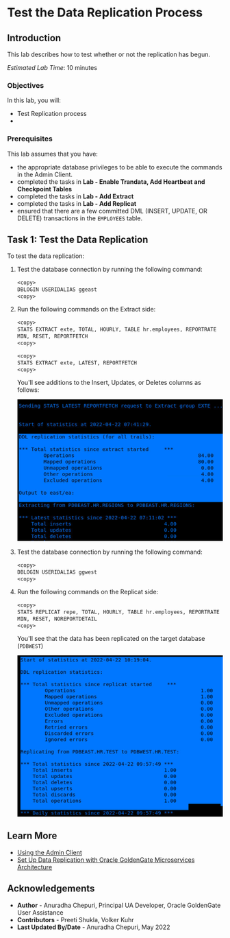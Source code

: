 # Test the Data Replication Process

## Introduction

This lab describes how to test whether or not the replication has begun.

*Estimated Lab Time*: 10 minutes

### Objectives
In this lab, you will:
* Test Replication process
*

### Prerequisites
This lab assumes that you have:
- the appropriate database privileges to be able to execute the commands in the Admin Client.
- completed the tasks in **Lab - Enable Trandata, Add Heartbeat and Checkpoint Tables**
- completed the tasks in **Lab - Add Extract**
- completed the tasks in **Lab - Add Replicat**
- ensured that there are a few committed DML (INSERT, UPDATE, OR DELETE) transactions in the `EMPLOYEES` table.

## Task 1: Test the Data Replication

To test the data replication:

1. Test the database connection by running the following command:


    ```
    <copy>
    DBLOGIN USERIDALIAS ggeast
    <copy>

    ```
2. Run the following commands on the Extract side:

    ```
    <copy>
    STATS EXTRACT exte, TOTAL, HOURLY, TABLE hr.employees, REPORTRATE MIN, RESET, REPORTFETCH
    <copy>
    ```

    ```
    <copy>
    STATS EXTRACT exte, LATEST, REPORTFETCH
    <copy>
    ```
    You'll see additions to the Insert, Updates, or Deletes columns as follows:

    ![](./images/PDBEAST-Output1.png " ")


3. Test the database connection by running the following command:


    ```
    <copy>
    DBLOGIN USERIDALIAS ggwest
    <copy>

    ```

4. Run the following commands on the Replicat side:

    ```
    <copy>
    STATS REPLICAT repe, TOTAL, HOURLY, TABLE hr.employees, REPORTRATE MIN, RESET, NOREPORTDETAIL
    <copy>

    ```
    You'll see that the data has been replicated on the target database (`PDBWEST`)

    ![](./images/PDBWEST-Output2.png " ")

## Learn More
* [Using the Admin Client](https://docs.oracle.com/en/middleware/goldengate/core/21.1/admin/getting-started-oracle-goldengate-process-interfaces.html#GUID-84B33389-0594-4449-BF1A-A496FB1EDB29)
* [Set Up Data Replication with Oracle GoldenGate Microservices Architecture](https://docs.oracle.com/en/middleware/goldengate/core/21.3/ggmas/quickstart-your-data-replication-oracle-goldengate-microservices-architecture.html)

## Acknowledgements
* **Author** - Anuradha Chepuri, Principal UA Developer, Oracle GoldenGate User Assistance
* **Contributors** -  Preeti Shukla, Volker Kuhr
* **Last Updated By/Date** - Anuradha Chepuri, May 2022
